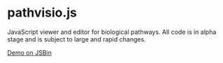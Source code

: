 pathvisio.js
============

JavaScript viewer and editor for biological pathways. All code is in alpha stage and is subject to large and rapid changes.

[Demo on JSBin](http://jsbin.com/iJUTEjU/latest)
